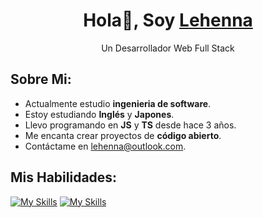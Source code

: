 <div align="center">
<h1 align="center">Hola👋, Soy <a href="https://lehenna.com/">Lehenna</a></h1>
<p>Un Desarrollador Web Full Stack</p>
</div>

## Sobre Mi:

- Actualmente estudio **ingenieria de software**.
- Estoy estudiando **Inglés** y **Japones**.
- Llevo programando en **JS** y **TS** desde hace 3 años.
- Me encanta crear proyectos de **código abierto**.
- Contáctame en [lehenna@outlook.com](mailto:lehenna@outlook.com).

## Mis Habilidades:

[![My Skills](https://skillicons.dev/icons?i=js,html,css,ts,nodejs,react,astro,mysql)](https://skillicons.dev)
[![My Skills](https://skillicons.dev/icons?i=sqlite,mongodb,redis,tailwind,docker,linux,prisma)](https://skillicons.dev)
